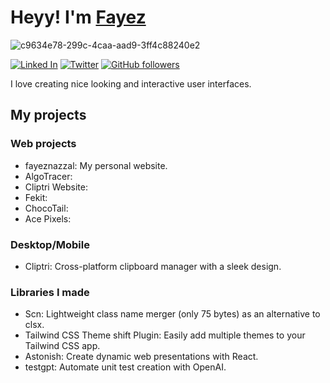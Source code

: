 <!-- Title -->
# Heyy! I'm [Fayez](https://fayeznazzal.com)

<!-- Image -->
![c9634e78-299c-4caa-aad9-3ff4c88240e2](https://user-images.githubusercontent.com/49946791/221348747-c5cb74ba-1cb0-4e4f-9a69-e1ba8294b64f.jpeg)

<!-- Badges -->
[![Linked In](https://img.shields.io/badge/LinkedIn-0077B5?style=for-the-badge&logo=linkedin&logoColor=white)](https://www.linkedin.com/in/fayez-nazzal/)
[![Twitter](https://img.shields.io/badge/Twitter-1DA1F2?style=for-the-badge&logo=twitter&logoColor=white)](https://twitter.com/_fayeznazzal?lang=en)
[![GitHub followers](https://img.shields.io/github/followers/fayez-nazzal?label=Follow&style=social)](https://github.com/fayez-nazzal)

<!-- Description -->
I love creating nice looking and interactive user interfaces.


## My projects


### Web projects
- fayeznazzal: My personal website.
- AlgoTracer: 
- Cliptri Website: 
- Fekit: 
- ChocoTail: 
- Ace Pixels:

### Desktop/Mobile
- Cliptri: Cross-platform clipboard manager with a sleek design.

### Libraries I made
- Scn: Lightweight class name merger (only 75 bytes) as an alternative to clsx.
- Tailwind CSS Theme shift Plugin: Easily add multiple themes to your Tailwind CSS app.
- Astonish: Create dynamic web presentations with React.
- testgpt: Automate unit test creation with OpenAI.

